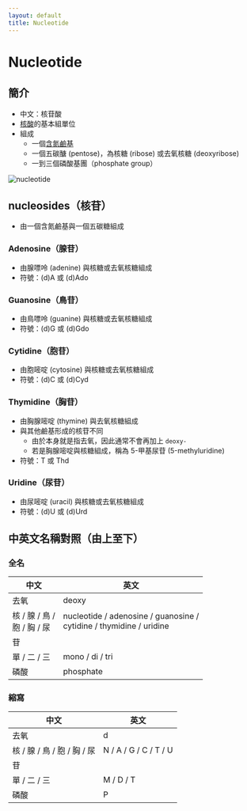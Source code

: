 ```yaml
---
layout: default
title: Nucleotide
---
```


# Nucleotide

## 簡介

- 中文：核苷酸
- [核酸](nucleic-acid)的基本組單位
- 組成
    - 一個[含氮鹼基](nitrogenous-base)
    - 一個五碳醣 (pentose)，為核糖 (ribose) 或去氧核糖 (deoxyribose)
    - 一到三個磷酸基團（phosphate group）

<img src="https://upload.wikimedia.org/wikipedia/commons/thumb/e/e2/Nucleotides_1.svg/1920px-Nucleotides_1.svg.png" alt="nucleotide" data-zoom="0.4" />

## nucleosides（核苷）

- 由一個含氮鹼基與一個五碳糖組成

### Adenosine（腺苷）

- 由腺嘌呤 (adenine) 與核糖或去氧核糖組成
- 符號：(d)A 或 (d)Ado

### Guanosine（鳥苷）

- 由鳥嘌呤 (guanine) 與核糖或去氧核糖組成
- 符號：(d)G 或 (d)Gdo

### Cytidine（胞苷）

- 由胞嘧啶 (cytosine) 與核糖或去氧核糖組成
- 符號：(d)C 或 (d)Cyd

### Thymidine（胸苷）

- 由胸腺嘧啶 (thymine) 與去氧核糖組成
- 與其他鹼基形成的核苷不同
    - 由於本身就是指去氧，因此通常不會再加上 `deoxy-`
    - 若是胸腺嘧啶與核糖組成，稱為 5-甲基尿苷 (5-methyluridine)
- 符號：T 或 Thd

### Uridine（尿苷）

- 由尿嘧啶 (uracil) 與核糖或去氧核糖組成
- 符號：(d)U 或 (d)Urd

## 中英文名稱對照（由上至下）

### 全名

| 中文                       | 英文                                                                     |
|--------------------------|------------------------------------------------------------------------|
| 去氧                       | deoxy                                                                  |
| 核 / 腺 / 鳥 /<br>胞 / 胸 / 尿 | nucleotide / adenosine / guanosine /<br>cytidine / thymidine / uridine |
| 苷                        |                                                                        |
| 單 / 二 / 三                | mono / di / tri                                                        |
| 磷酸                       | phosphate                                                              |

### 縮寫

| 中文                    | 英文                    |
|-----------------------|-----------------------|
| 去氧                    | d                     |
| 核 / 腺 / 鳥 / 胞 / 胸 / 尿 | N / A / G / C / T / U |
| 苷                     |                       |
| 單 / 二 / 三             | M / D / T             |
| 磷酸                    | P                     |
